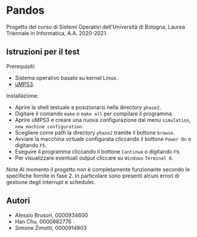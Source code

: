 # Pandos
Progetto del corso di Sistemi Operativi dell'Università di Bologna, Laurea Triennale in Informatica, A.A. 2020-2021.  

## Istruzioni per il test
Prerequisiti:
- Sistema operativo basato su kernel Linux.
- [uMPS3](http://wiki.virtualsquare.org/#!education/tutorials/umps/installation.md).

Installazione:
- Aprire la shell testuale e posizionarsi nella directory `phase2`.
- Digitare il comando `make` o `make all` per compilare il programma.
- Aprire uMPS3 e creare una nuova configurazione dal menu `simulation`, `new machine configuration`.
- Scegliere come path la directory `phase2` tramite il bottone `browse`.
- Avviare la macchina virtuale configurata cliccando il bottone `Power On` o digitando `F5`.
- Eseguire il programma cliccando il bottone `Continue` o digitando `F9`.
- Per visualizzare eventuali output cliccare su `Windows` `Terminal 0`.

Note
Al momento il progetto non è completamente funzionante secondo le specifiche fornite in fase 2. In particolare
sono presenti alcuni errori di gestione degli interrupt e scheduler.


## Autori
- Alessio Brusori, 0000934600
- Han Chu, 0000882776
- Simone Zimotti, 0000914803
